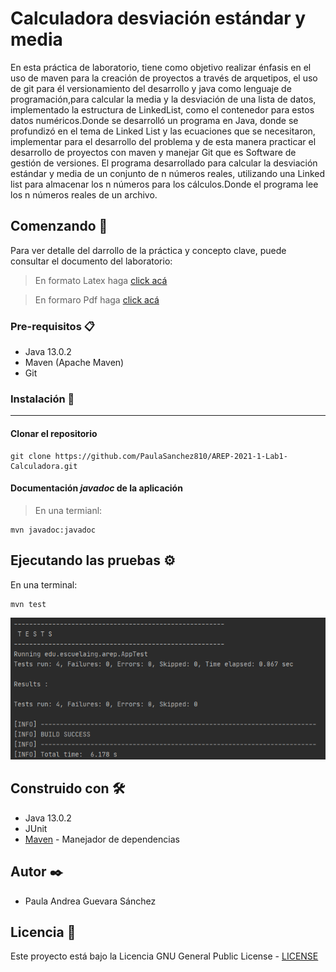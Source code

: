 # Calculadora desviación estándar y media
En esta práctica de laboratorio, tiene como objetivo realizar énfasis en el uso de maven para la creación de proyectos a través de arquetipos, el uso de git para él 
versionamiento del desarrollo y java como lenguaje de programación,para calcular la media y la desviación de una lista de datos, implementado la estructura de LinkedList, 
como el contenedor para estos datos numéricos.Donde se desarrolló un programa en Java, donde se profundizó en el tema de Linked List y las ecuaciones que se necesitaron,  implementar para el desarrollo del problema y de esta manera practicar el desarrollo de proyectos con maven y manejar Git que es Software de gestión de versiones.
El programa desarrollado para calcular la desviación estándar y media de un conjunto de n números reales, utilizando una Linked list para almacenar los n números para los cálculos.Donde el programa lee los n números reales de un archivo.

## Comenzando 🚀

Para ver detalle del darrollo de la práctica y concepto clave, puede consultar el documento del laboratorio:

> En formato Latex haga [click acá](https://www.overleaf.com/project/601554022e066319be081aec)

> En formaro Pdf haga [click acá](https://github.com/PaulaSanchez810/AREP-2021-1-Lab1-Calculadora/blob/main/INTRODUCTION%20TO%20COMPLEX%20SYSTEMS%2C%20JAVA%2C%20MVN%2C%20AND%20GIT.pdf)


### Pre-requisitos 📋

* Java 13.0.2
* Maven (Apache Maven)
* Git



### Instalación 🔧
---
#### Clonar el repositorio

```
git clone https://github.com/PaulaSanchez810/AREP-2021-1-Lab1-Calculadora.git
```


#### Documentación _javadoc_ de la aplicación

> En una termianl:
```
mvn javadoc:javadoc
```
## Ejecutando las pruebas ⚙️

En una terminal:
```
mvn test
```
![](https://github.com/PaulaSanchez810/AREP-2021-1-Lab1-Calculadora/blob/main/img/img1.png)

## Construido con 🛠️

* Java 13.0.2
* JUnit
* [Maven](https://maven.apache.org/) - Manejador de dependencias


## Autor ✒️

* Paula Andrea Guevara Sánchez

## Licencia 📄

Este proyecto está bajo la Licencia GNU General Public License - [LICENSE](https://github.com/PaulaSanchez810/AREP-2021-1-Lab1-Calculadora/blob/main/LICENSE.txt) 
